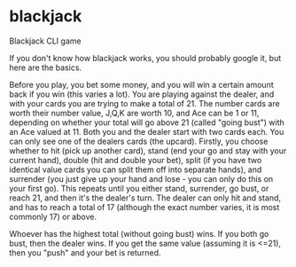 # blackjack
Blackjack CLI game

If you don't know how blackjack works, you should probably google it, but here are the basics.

Before you play, you bet some money, and you will win a certain amount back if you win (this varies a lot).
You are playing against the dealer, and with your cards you are trying to make a total of 21. The number cards are worth their number value, J,Q,K are worth 10, and Ace can be 1 or 11, depending on whether your total will go above 21 (called "going bust") with an Ace valued at 11.
Both you and the dealer start with two cards each. You can only see one of the dealers cards (the upcard). Firstly, you choose whether to hit (pick up another card), stand (end your go and stay with your current hand), double (hit and double your bet), split (if you have two identical value cards you can split them off into separate hands), and surrender (you just give up your hand and lose - you can only do this on your first go). 
This repeats until you either stand, surrender, go bust, or reach 21, and then it's the dealer's turn.
The dealer can only hit and stand, and has to reach a total of 17 (although the exact number varies, it is most commonly 17) or above. 

Whoever has the highest total (without going bust) wins. If you both go bust, then the dealer wins. If you get the same value (assuming it is <=21), then you "push" and your bet is returned. 

